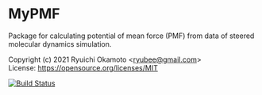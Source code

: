 # MyPMF
Package for calculating potential of mean force (PMF) from data of steered molecular dynamics simulation. 

Copyright (c) 2021 Ryuichi Okamoto <<ryubee@gmail.com>>  
License: https://opensource.org/licenses/MIT


[![Build Status](https://github.com/ryubee1980/MyPMF.jl/actions/workflows/CI.yml/badge.svg?branch=main)](https://github.com/ryubee1980/MyPMF.jl/actions/workflows/CI.yml?query=branch%3Amain)
